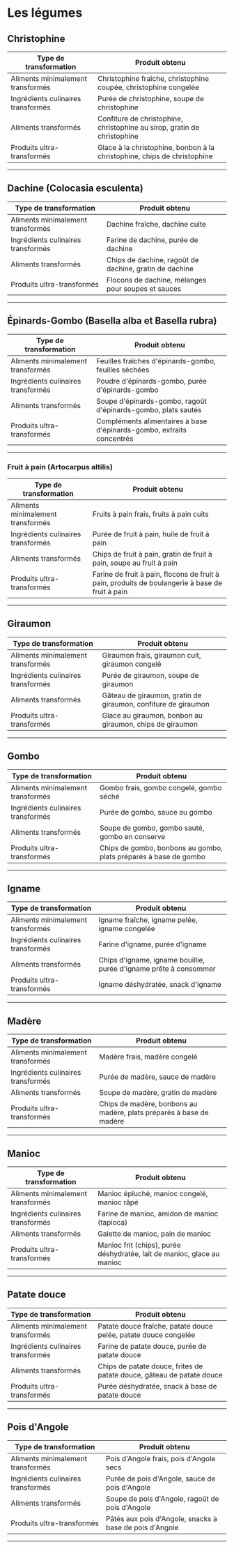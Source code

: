 # Les légumes

## Christophine

| **Type de transformation**          | **Produit obtenu**                        |
|-------------------------------------|-------------------------------------------|
| Aliments minimalement transformés   | Christophine fraîche, christophine coupée, christophine congelée |
| Ingrédients culinaires transformés  | Purée de christophine, soupe de christophine |
| Aliments transformés                | Confiture de christophine, christophine au sirop, gratin de christophine |
| Produits ultra-transformés          | Glace à la christophine, bonbon à la christophine, chips de christophine |

---

## Dachine (Colocasia esculenta)

| **Type de transformation**          | **Produit obtenu**                          |
|-------------------------------------|---------------------------------------------|
| Aliments minimalement transformés   | Dachine fraîche, dachine cuite             |
| Ingrédients culinaires transformés  | Farine de dachine, purée de dachine        |
| Aliments transformés                | Chips de dachine, ragoût de dachine, gratin de dachine |
| Produits ultra-transformés          | Flocons de dachine, mélanges pour soupes et sauces |

---

## Épinards-Gombo (Basella alba et Basella rubra)

| **Type de transformation**          | **Produit obtenu**                          |
|-------------------------------------|---------------------------------------------|
| Aliments minimalement transformés   | Feuilles fraîches d'épinards-gombo, feuilles séchées |
| Ingrédients culinaires transformés  | Poudre d'épinards-gombo, purée d'épinards-gombo |
| Aliments transformés                | Soupe d'épinards-gombo, ragoût d'épinards-gombo, plats sautés |
| Produits ultra-transformés          | Compléments alimentaires à base d'épinards-gombo, extraits concentrés |

---

### Fruit à pain (Artocarpus altilis)

| **Type de transformation**          | **Produit obtenu**                          |
|-------------------------------------|---------------------------------------------|
| Aliments minimalement transformés   | Fruits à pain frais, fruits à pain cuits   |
| Ingrédients culinaires transformés  | Purée de fruit à pain, huile de fruit à pain |
| Aliments transformés                | Chips de fruit à pain, gratin de fruit à pain, soupe au fruit à pain |
| Produits ultra-transformés          | Farine de fruit à pain, flocons de fruit à pain, produits de boulangerie à base de fruit à pain |

---

## Giraumon

| **Type de transformation**          | **Produit obtenu**                        |
|-------------------------------------|-------------------------------------------|
| Aliments minimalement transformés   | Giraumon frais, giraumon cuit, giraumon congelé |
| Ingrédients culinaires transformés  | Purée de giraumon, soupe de giraumon     |
| Aliments transformés                | Gâteau de giraumon, gratin de giraumon, confiture de giraumon |
| Produits ultra-transformés          | Glace au giraumon, bonbon au giraumon, chips de giraumon |

---

## Gombo

| **Type de transformation**          | **Produit obtenu**                        |
|-------------------------------------|-------------------------------------------|
| Aliments minimalement transformés   | Gombo frais, gombo congelé, gombo séché  |
| Ingrédients culinaires transformés  | Purée de gombo, sauce au gombo           |
| Aliments transformés                | Soupe de gombo, gombo sauté, gombo en conserve |
| Produits ultra-transformés          | Chips de gombo, bonbons au gombo, plats préparés à base de gombo |

---

## Igname

| **Type de transformation**          | **Produit obtenu**                        |
|-------------------------------------|-------------------------------------------|
| Aliments minimalement transformés   | Igname fraîche, igname pelée, igname congelée |
| Ingrédients culinaires transformés  | Farine d'igname, purée d'igname |
| Aliments transformés                | Chips d'igname, igname bouillie, purée d'igname prête à consommer |
| Produits ultra-transformés          | Igname déshydratée, snack d'igname |

---

## Madère

| **Type de transformation**          | **Produit obtenu**                        |
|-------------------------------------|-------------------------------------------|
| Aliments minimalement transformés   | Madère frais, madère congelé              |
| Ingrédients culinaires transformés  | Purée de madère, sauce de madère          |
| Aliments transformés                | Soupe de madère, gratin de madère         |
| Produits ultra-transformés          | Chips de madère, bonbons au madère, plats préparés à base de madère |

---

## Manioc

| **Type de transformation**          | **Produit obtenu**                         |
|-------------------------------------|--------------------------------------------|
| Aliments minimalement transformés   | Manioc épluché, manioc congelé, manioc râpé |
| Ingrédients culinaires transformés  | Farine de manioc, amidon de manioc (tapioca)|
| Aliments transformés                | Galette de manioc, pain de manioc          |
| Produits ultra-transformés          | Manioc frit (chips), purée déshydratée, lait de manioc, glace au manioc |

---

## Patate douce

| **Type de transformation**          | **Produit obtenu**                        |
|-------------------------------------|-------------------------------------------|
| Aliments minimalement transformés   | Patate douce fraîche, patate douce pelée, patate douce congelée |
| Ingrédients culinaires transformés  | Farine de patate douce, purée de patate douce |
| Aliments transformés                | Chips de patate douce, frites de patate douce, gâteau de patate douce |
| Produits ultra-transformés          | Purée déshydratée, snack à base de patate douce |

---

## Pois d'Angole

| **Type de transformation**          | **Produit obtenu**                        |
|-------------------------------------|-------------------------------------------|
| Aliments minimalement transformés   | Pois d'Angole frais, pois d'Angole secs  |
| Ingrédients culinaires transformés  | Purée de pois d'Angole, sauce de pois d'Angole |
| Aliments transformés                | Soupe de pois d'Angole, ragoût de pois d'Angole |
| Produits ultra-transformés          | Pâtés aux pois d'Angole, snacks à base de pois d'Angole |

---
